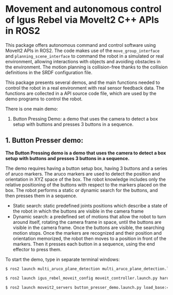 # Movement and autonomous control of Igus Rebel via MoveIt2 C++  APIs in ROS2

This package offers autonomous command and control software using MoveIt2 APIs in ROS2. The code makes use of the `move_group_interface` 
and `planning_scene_interface` to command the robot in a simulated or real environment, allowing interactions with objects and
avoiding obstacles in the environment. The motion planning is collision-free thanks to the collision definitions in the SRDF configuration file.

This package presents several demos, and the main functions needed to control the robot in a real environment with real sensor feedback data.
The functions are collected in a API source code file, which are used by the demo programs to control the robot.

There is one main demo:
1. Button Pressing Demo: a demo that uses the camera to detect a box setup with buttons and presses 3 buttons in a sequence.

## 1. Button Presser demo:

**The Button Pressing demo is a demo that uses the camera to detect a box setup with buttons and presses 3 buttons in a sequence.**

The demo requires having a button setup box, having 3 buttons and a series of aruco markers. The aruco markers are used to detect the position
and orientation in XYZ space of the box. The robot knowledge includes only the relative positioning of the buttons with respect to the 
markers placed on the box. The robot performs a static or dynamic search for the buttons, and then presses them in a sequence.
- Static search: static predefined joints positions which describe a state of the robot in which the buttons are visible in the camera frame
- Dynamic search: a predefined set of motions that allow the robot to turn around itself, rotating the camera frame in space, until
the buttons are visible in the camera frame. Once the buttons are visible, the searching motion stops.
Once the markers are recognized and their position and orientation memorized, the robot then moves to a position in front
of the markers. Then it presses each button in a sequence, using the end effector to press them. 

To start the demo, type in separate terminal windows:

``` bash
$ ros2 launch multi_aruco_plane_detection multi_aruco_plane_detection.launch.py

$ ros2 launch igus_rebel_moveit_config moveit_controller.launch.py hardware_protocol:=cri load_base:=true

$ ros2 launch moveit2_servers button_presser_demo.launch.py load_base:=true
```


